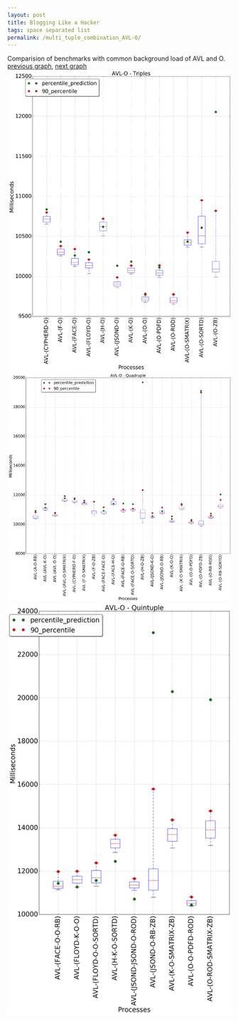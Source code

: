 ```yaml
---
layout: post
title: Blogging Like a Hacker
tags: space separated list
permalink: /multi_tuple_combination_AVL-O/
---
```


Comparision of benchmarks with common background load of AVL and O.
[previous graph](./multi_tuple_combination_AVL-K/), [next graph](./multi_tuple_combination_AVL-PDFD/)
<img src="./images/triple/AVL/AVL-O_box.png" alt="graph figure"><img src="./images/quadruple/AVL/AVL-O_box.png" alt="graph figure"><img src="./images/quintuple/AVL/AVL-O_box.png" alt="graph figure">